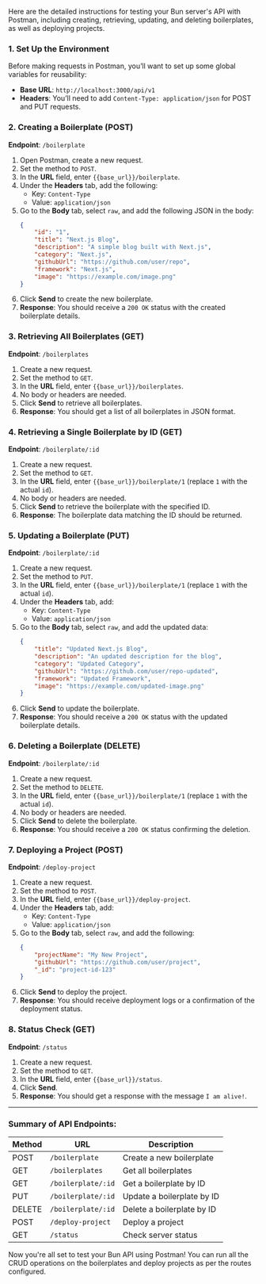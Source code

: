 Here are the detailed instructions for testing your Bun server's API with Postman, including creating, retrieving, updating, and deleting boilerplates, as well as deploying projects.

### 1. **Set Up the Environment**

Before making requests in Postman, you’ll want to set up some global variables for reusability:

- **Base URL**: `http://localhost:3000/api/v1`
- **Headers**: You’ll need to add `Content-Type: application/json` for POST and PUT requests.

### 2. **Creating a Boilerplate (POST)**

**Endpoint**: `/boilerplate`

1. Open Postman, create a new request.
2. Set the method to `POST`.
3. In the **URL** field, enter `{{base_url}}/boilerplate`.
4. Under the **Headers** tab, add the following:
   - Key: `Content-Type`
   - Value: `application/json`
5. Go to the **Body** tab, select `raw`, and add the following JSON in the body:
    ```json
    {
        "id": "1",
        "title": "Next.js Blog",
        "description": "A simple blog built with Next.js",
        "category": "Next.js",
        "githubUrl": "https://github.com/user/repo",
        "framework": "Next.js",
        "image": "https://example.com/image.png"
    }
    ```
6. Click **Send** to create the new boilerplate.
7. **Response**: You should receive a `200 OK` status with the created boilerplate details.

### 3. **Retrieving All Boilerplates (GET)**

**Endpoint**: `/boilerplates`

1. Create a new request.
2. Set the method to `GET`.
3. In the **URL** field, enter `{{base_url}}/boilerplates`.
4. No body or headers are needed.
5. Click **Send** to retrieve all boilerplates.
6. **Response**: You should get a list of all boilerplates in JSON format.

### 4. **Retrieving a Single Boilerplate by ID (GET)**

**Endpoint**: `/boilerplate/:id`

1. Create a new request.
2. Set the method to `GET`.
3. In the **URL** field, enter `{{base_url}}/boilerplate/1` (replace `1` with the actual `id`).
4. No body or headers are needed.
5. Click **Send** to retrieve the boilerplate with the specified ID.
6. **Response**: The boilerplate data matching the ID should be returned.

### 5. **Updating a Boilerplate (PUT)**

**Endpoint**: `/boilerplate/:id`

1. Create a new request.
2. Set the method to `PUT`.
3. In the **URL** field, enter `{{base_url}}/boilerplate/1` (replace `1` with the actual `id`).
4. Under the **Headers** tab, add:
   - Key: `Content-Type`
   - Value: `application/json`
5. Go to the **Body** tab, select `raw`, and add the updated data:
    ```json
    {
        "title": "Updated Next.js Blog",
        "description": "An updated description for the blog",
        "category": "Updated Category",
        "githubUrl": "https://github.com/user/repo-updated",
        "framework": "Updated Framework",
        "image": "https://example.com/updated-image.png"
    }
    ```
6. Click **Send** to update the boilerplate.
7. **Response**: You should receive a `200 OK` status with the updated boilerplate details.

### 6. **Deleting a Boilerplate (DELETE)**

**Endpoint**: `/boilerplate/:id`

1. Create a new request.
2. Set the method to `DELETE`.
3. In the **URL** field, enter `{{base_url}}/boilerplate/1` (replace `1` with the actual `id`).
4. No body or headers are needed.
5. Click **Send** to delete the boilerplate.
6. **Response**: You should receive a `200 OK` status confirming the deletion.

### 7. **Deploying a Project (POST)**

**Endpoint**: `/deploy-project`

1. Create a new request.
2. Set the method to `POST`.
3. In the **URL** field, enter `{{base_url}}/deploy-project`.
4. Under the **Headers** tab, add:
   - Key: `Content-Type`
   - Value: `application/json`
5. Go to the **Body** tab, select `raw`, and add the following:
    ```json
    {
        "projectName": "My New Project",
        "githubUrl": "https://github.com/user/project",
        "_id": "project-id-123"
    }
    ```
6. Click **Send** to deploy the project.
7. **Response**: You should receive deployment logs or a confirmation of the deployment status.

### 8. **Status Check (GET)**

**Endpoint**: `/status`

1. Create a new request.
2. Set the method to `GET`.
3. In the **URL** field, enter `{{base_url}}/status`.
4. Click **Send**.
5. **Response**: You should get a response with the message `I am alive!`.

---

### Summary of API Endpoints:

| Method | URL                              | Description                        |
|--------|----------------------------------|------------------------------------|
| POST   | `/boilerplate`                   | Create a new boilerplate           |
| GET    | `/boilerplates`                  | Get all boilerplates               |
| GET    | `/boilerplate/:id`               | Get a boilerplate by ID            |
| PUT    | `/boilerplate/:id`               | Update a boilerplate by ID         |
| DELETE | `/boilerplate/:id`               | Delete a boilerplate by ID         |
| POST   | `/deploy-project`                | Deploy a project                   |
| GET    | `/status`                        | Check server status                |

Now you're all set to test your Bun API using Postman! You can run all the CRUD operations on the boilerplates and deploy projects as per the routes configured.